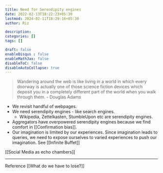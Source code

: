 ```yaml
---
title: Need for Serendipity engines
date: 2022-02-13T18:22:23+05:30
lastmod: 2024-02-11T18:29:16+05:30
author: Riz

description: 
categories: []
tags: []

draft: false
enableDisqus : false
enableMathJax: false
disableToC: false
disableAutoCollapse: true
---
```



> Wandering around the web is like living in a world in which every doorway is actually one of those science fiction devices which deposit you in a completely different part of the world when you walk through them. - Douglas Adams

- We revisit handful of webpages.
- We need serendipity engines - like search engines.
	- Wikipedia, Zettelkasten, StumbleUpon etc are serendipity engines. 
- Aggregators have overpowered serendipity engines because we find comfort in [[Confirmation bias]]. 
- Our imagination is limited by our experiences. Since imagination leads to queries, we need to expose ourselves to varied experiences to push our imagination. See [[Infinite Buffet]]

[[Social Media as echo chambers]]
 
---
Reference
[[What do we have to lose?]]